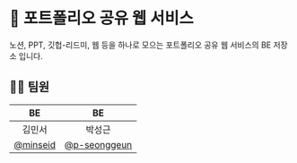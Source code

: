 # 📃 포트폴리오 공유 웹 서비스

노션, PPT, 깃헙-리드미, 웹 등을 하나로 모으는 포트폴리오 공유 웹 서비스의 BE 저장소 입니다.

## 🤝🏻 팀원

|                      BE                      |                    BE                    |
| :------------------------------------------: | :--------------------------------------: |
|                    김민서                    |                  박성근                  |
| [@minseid](https://github.com/minseid) | [@p-seonggeun](https://github.com/p-seonggeun) |
